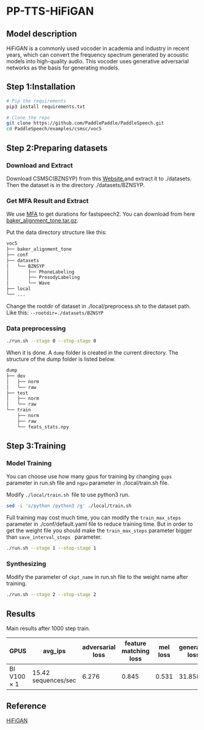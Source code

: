 # PP-TTS-HiFiGAN

## Model description

HiFiGAN is a commonly used vocoder in academia and industry in recent years, which can convert the frequency spectrum
generated by acoustic models into high-quality audio. This vocoder uses generative adversarial networks as the basis for
generating models.

## Step 1:Installation

```sh
# Pip the requirements
pip3 install requirements.txt

# Clone the repo
git clone https://github.com/PaddlePaddle/PaddleSpeech.git
cd PaddleSpeech/examples/csmsc/voc5

```

## Step 2:Preparing datasets

### Download and Extract

Download CSMSC(BZNSYP) from this [Website.](https://aistudio.baidu.com/datasetdetail/36741)and extract it to ./datasets.
Then the dataset is in the directory ./datasets/BZNSYP.

### Get MFA Result and Extract

We use [MFA](https://github.com/MontrealCorpusTools/Montreal-Forced-Aligner) to get durations for fastspeech2. You can
download from here
[baker_alignment_tone.tar.gz](https://paddlespeech.bj.bcebos.com/MFA/BZNSYP/with_tone/baker_alignment_tone.tar.gz).

Put the data directory structure like this:

```sh
voc5
├── baker_alignment_tone
├── conf
├── datasets
│   └── BZNSYP
│       ├── PhoneLabeling
│       ├── ProsodyLabeling
│       └── Wave
├── local
└── ...
```

Change the rootdir of dataset in ./local/preprocess.sh to the dataset path. Like this: `--rootdir=./datasets/BZNSYP`

### Data preprocessing

```sh
./run.sh --stage 0 --stop-stage 0
```

When it is done. A `dump` folder is created in the current directory. The structure of the dump folder is listed below.

```sh
dump
├── dev
│   ├── norm
│   └── raw
├── test
│   ├── norm
│   └── raw
└── train
    ├── norm
    ├── raw
    └── feats_stats.npy
```

## Step 3:Training

### Model Training

You can choose use how many gpus for training by changing `gups` parameter in run.sh file and `ngpu` parameter in ./local/train.sh file.

Modify `./local/train.sh `file to use python3 run.

```sh
sed -i 's/python /python3 /g' ./local/train.sh
```

Full training may cost much time, you can modify the `train_max_steps` parameter in ./conf/default.yaml file to reduce training time. But in order to get the weight file you should make the `train_max_steps` parameter bigger than `save_interval_steps ` parameter.

```sh
./run.sh --stage 1 --stop-stage 1
```

### Synthesizing

Modify the parameter of `ckpt_name` in run.sh file to the weight name after training.

```sh
./run.sh --stage 2 --stop-stage 2
```

## Results

Main results after 1000 step train.

| GPUS        | avg_ips             | adversarial loss | feature matching loss | mel loss | generator loss | real loss | fake loss | discriminator loss |
|-------------|---------------------|------------------|-----------------------|----------|----------------|-----------|-----------|--------------------|
| BI V100 × 1 | 15.42 sequences/sec | 6.276            | 0.845                 | 0.531    | 31.858         | 0.513     | 0.6289    | 1.142              |

## Reference

[HiFiGAN](https://github.com/PaddlePaddle/PaddleSpeech/tree/develop/examples/csmsc/voc5)
